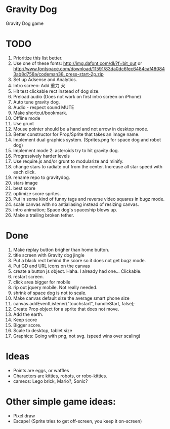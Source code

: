 Gravity Dog
===========

Gravity Dog game

# TODO
1. Prioritize this list better.
2. Use one of these fonts: http://img.dafont.com/dl/?f=bit_out or http://www.fontspace.com/download/11591/83da0dc6fec6484caf480843ab8d758a/codeman38_press-start-2p.zip
2. Set up Adsense and Analytics.
3. Intro screen:  Add 重力 犬
4. Hit test clickable rect instead of dog size.
5. Preload audio (Does not work on first intro screen on iPhone)
6. Auto tune gravity dog.
7. Audio - respect sound MUTE
8. Make shortcut/bookmark.
9. Offline mode
10. Use grunt
3. Mouse pointer should be a hand and not arrow in desktop mode.
1. Better constructor for Prop/Sprite that takes an image name.
1. Implement dual graphics system.  (Sprites.png for space dog and robot dog)
1. Implement mode 2: asteroids try to hit gravity dog.
2. Progressively harder levels
2. Use require.js and/or grunt to modularize and minify.
1. change stars to radiate out from the center.  Increase all star speed with each click.
1. rename repo to gravitydog.
2. stars image
1. best score
1. optimize score sprites.
2. Put in some kind of funny <HTML> tags and reverse video squares in bugz mode.
5. scale canvas with no antialiasing instead of resizing canvas.
1. intro animation;  Space dog's spaceship blows up.
1. Make a trailing broken tether.

# Done
1. Make replay button brigher than home button.
1. title screen with Gravity dog jingle
1. Put a black rect behind the score so it does not get bugz mode.
2. Put GD and URL icons on the canvas
6. create a button js object.  Haha.  I already had one... Clickable.
1. restart screen.
4. click area bigger for mobile
7. rip out jquery mobile.  Not really needed.
1. shrink of space dog is not to scale.
1. Make canvas default size the average smart phone size
1. canvas.addEventListener("touchstart", handleStart, false);
1. Create Prop object for a sprite that does not move.
6. Add the earth.
1. Keep score
1. Bigger score.
1. Scale to desktop, tablet size
1. Graphics: Going with png, not svg. (speed wins over scaling)

# Ideas
* Points are eggs, or waffles
* Characters are kitties, robots, or robo-kitties.
* cameos: Lego brick, Mario?, Sonic?

# Other simple game ideas:
* Pixel draw
* Escape!  (Sprite tries to get off-screen, you keep it on-screen)
